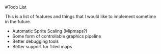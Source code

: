 #Todo List

This is a list of features and things that I would like to implement sometime in the future.

- Automatic Sprite Scaling (Mipmaps?)
- Some form of controllable graphics pipeline
- Better debugging tools
- Better support for Tiled maps
